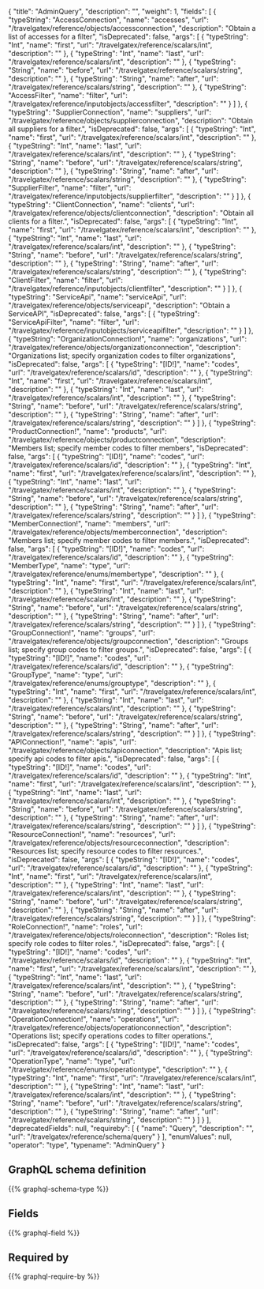 {
  "title": "AdminQuery",
  "description": "",
  "weight": 1,
  "fields": [
    {
      "typeString": "AccessConnection",
      "name": "accesses",
      "url": "/travelgatex/reference/objects/accessconnection",
      "description": "Obtain a list of accesses for a filter",
      "isDeprecated": false,
      "args": [
        {
          "typeString": "Int",
          "name": "first",
          "url": "/travelgatex/reference/scalars/int",
          "description": ""
        },
        {
          "typeString": "Int",
          "name": "last",
          "url": "/travelgatex/reference/scalars/int",
          "description": ""
        },
        {
          "typeString": "String",
          "name": "before",
          "url": "/travelgatex/reference/scalars/string",
          "description": ""
        },
        {
          "typeString": "String",
          "name": "after",
          "url": "/travelgatex/reference/scalars/string",
          "description": ""
        },
        {
          "typeString": "AccessFilter",
          "name": "filter",
          "url": "/travelgatex/reference/inputobjects/accessfilter",
          "description": ""
        }
      ]
    },
    {
      "typeString": "SupplierConnection",
      "name": "suppliers",
      "url": "/travelgatex/reference/objects/supplierconnection",
      "description": "Obtain all suppliers for a filter.",
      "isDeprecated": false,
      "args": [
        {
          "typeString": "Int",
          "name": "first",
          "url": "/travelgatex/reference/scalars/int",
          "description": ""
        },
        {
          "typeString": "Int",
          "name": "last",
          "url": "/travelgatex/reference/scalars/int",
          "description": ""
        },
        {
          "typeString": "String",
          "name": "before",
          "url": "/travelgatex/reference/scalars/string",
          "description": ""
        },
        {
          "typeString": "String",
          "name": "after",
          "url": "/travelgatex/reference/scalars/string",
          "description": ""
        },
        {
          "typeString": "SupplierFilter",
          "name": "filter",
          "url": "/travelgatex/reference/inputobjects/supplierfilter",
          "description": ""
        }
      ]
    },
    {
      "typeString": "ClientConnection",
      "name": "clients",
      "url": "/travelgatex/reference/objects/clientconnection",
      "description": "Obtain all clients for a filter.",
      "isDeprecated": false,
      "args": [
        {
          "typeString": "Int",
          "name": "first",
          "url": "/travelgatex/reference/scalars/int",
          "description": ""
        },
        {
          "typeString": "Int",
          "name": "last",
          "url": "/travelgatex/reference/scalars/int",
          "description": ""
        },
        {
          "typeString": "String",
          "name": "before",
          "url": "/travelgatex/reference/scalars/string",
          "description": ""
        },
        {
          "typeString": "String",
          "name": "after",
          "url": "/travelgatex/reference/scalars/string",
          "description": ""
        },
        {
          "typeString": "ClientFilter",
          "name": "filter",
          "url": "/travelgatex/reference/inputobjects/clientfilter",
          "description": ""
        }
      ]
    },
    {
      "typeString": "ServiceApi",
      "name": "serviceApi",
      "url": "/travelgatex/reference/objects/serviceapi",
      "description": "Obtain a ServiceAPI",
      "isDeprecated": false,
      "args": [
        {
          "typeString": "ServiceApiFilter",
          "name": "filter",
          "url": "/travelgatex/reference/inputobjects/serviceapifilter",
          "description": ""
        }
      ]
    },
    {
      "typeString": "OrganizationConnection!",
      "name": "organizations",
      "url": "/travelgatex/reference/objects/organizationconnection",
      "description": "Organizations list; specify organization codes to filter organizations",
      "isDeprecated": false,
      "args": [
        {
          "typeString": "[ID!]",
          "name": "codes",
          "url": "/travelgatex/reference/scalars/id",
          "description": ""
        },
        {
          "typeString": "Int",
          "name": "first",
          "url": "/travelgatex/reference/scalars/int",
          "description": ""
        },
        {
          "typeString": "Int",
          "name": "last",
          "url": "/travelgatex/reference/scalars/int",
          "description": ""
        },
        {
          "typeString": "String",
          "name": "before",
          "url": "/travelgatex/reference/scalars/string",
          "description": ""
        },
        {
          "typeString": "String",
          "name": "after",
          "url": "/travelgatex/reference/scalars/string",
          "description": ""
        }
      ]
    },
    {
      "typeString": "ProductConnection!",
      "name": "products",
      "url": "/travelgatex/reference/objects/productconnection",
      "description": "Members list; specify member codes to filter members",
      "isDeprecated": false,
      "args": [
        {
          "typeString": "[ID!]",
          "name": "codes",
          "url": "/travelgatex/reference/scalars/id",
          "description": ""
        },
        {
          "typeString": "Int",
          "name": "first",
          "url": "/travelgatex/reference/scalars/int",
          "description": ""
        },
        {
          "typeString": "Int",
          "name": "last",
          "url": "/travelgatex/reference/scalars/int",
          "description": ""
        },
        {
          "typeString": "String",
          "name": "before",
          "url": "/travelgatex/reference/scalars/string",
          "description": ""
        },
        {
          "typeString": "String",
          "name": "after",
          "url": "/travelgatex/reference/scalars/string",
          "description": ""
        }
      ]
    },
    {
      "typeString": "MemberConnection!",
      "name": "members",
      "url": "/travelgatex/reference/objects/memberconnection",
      "description": "Members list; specify member codes to filter members.",
      "isDeprecated": false,
      "args": [
        {
          "typeString": "[ID!]",
          "name": "codes",
          "url": "/travelgatex/reference/scalars/id",
          "description": ""
        },
        {
          "typeString": "MemberType",
          "name": "type",
          "url": "/travelgatex/reference/enums/membertype",
          "description": ""
        },
        {
          "typeString": "Int",
          "name": "first",
          "url": "/travelgatex/reference/scalars/int",
          "description": ""
        },
        {
          "typeString": "Int",
          "name": "last",
          "url": "/travelgatex/reference/scalars/int",
          "description": ""
        },
        {
          "typeString": "String",
          "name": "before",
          "url": "/travelgatex/reference/scalars/string",
          "description": ""
        },
        {
          "typeString": "String",
          "name": "after",
          "url": "/travelgatex/reference/scalars/string",
          "description": ""
        }
      ]
    },
    {
      "typeString": "GroupConnection!",
      "name": "groups",
      "url": "/travelgatex/reference/objects/groupconnection",
      "description": "Groups list; specify group codes to filter groups.",
      "isDeprecated": false,
      "args": [
        {
          "typeString": "[ID!]",
          "name": "codes",
          "url": "/travelgatex/reference/scalars/id",
          "description": ""
        },
        {
          "typeString": "GroupType",
          "name": "type",
          "url": "/travelgatex/reference/enums/grouptype",
          "description": ""
        },
        {
          "typeString": "Int",
          "name": "first",
          "url": "/travelgatex/reference/scalars/int",
          "description": ""
        },
        {
          "typeString": "Int",
          "name": "last",
          "url": "/travelgatex/reference/scalars/int",
          "description": ""
        },
        {
          "typeString": "String",
          "name": "before",
          "url": "/travelgatex/reference/scalars/string",
          "description": ""
        },
        {
          "typeString": "String",
          "name": "after",
          "url": "/travelgatex/reference/scalars/string",
          "description": ""
        }
      ]
    },
    {
      "typeString": "APIConnection!",
      "name": "apis",
      "url": "/travelgatex/reference/objects/apiconnection",
      "description": "Apis list; specify api codes to filter apis.",
      "isDeprecated": false,
      "args": [
        {
          "typeString": "[ID!]",
          "name": "codes",
          "url": "/travelgatex/reference/scalars/id",
          "description": ""
        },
        {
          "typeString": "Int",
          "name": "first",
          "url": "/travelgatex/reference/scalars/int",
          "description": ""
        },
        {
          "typeString": "Int",
          "name": "last",
          "url": "/travelgatex/reference/scalars/int",
          "description": ""
        },
        {
          "typeString": "String",
          "name": "before",
          "url": "/travelgatex/reference/scalars/string",
          "description": ""
        },
        {
          "typeString": "String",
          "name": "after",
          "url": "/travelgatex/reference/scalars/string",
          "description": ""
        }
      ]
    },
    {
      "typeString": "ResourceConnection!",
      "name": "resources",
      "url": "/travelgatex/reference/objects/resourceconnection",
      "description": "Resources list; specify resource codes to filter resources.",
      "isDeprecated": false,
      "args": [
        {
          "typeString": "[ID!]",
          "name": "codes",
          "url": "/travelgatex/reference/scalars/id",
          "description": ""
        },
        {
          "typeString": "Int",
          "name": "first",
          "url": "/travelgatex/reference/scalars/int",
          "description": ""
        },
        {
          "typeString": "Int",
          "name": "last",
          "url": "/travelgatex/reference/scalars/int",
          "description": ""
        },
        {
          "typeString": "String",
          "name": "before",
          "url": "/travelgatex/reference/scalars/string",
          "description": ""
        },
        {
          "typeString": "String",
          "name": "after",
          "url": "/travelgatex/reference/scalars/string",
          "description": ""
        }
      ]
    },
    {
      "typeString": "RoleConnection!",
      "name": "roles",
      "url": "/travelgatex/reference/objects/roleconnection",
      "description": "Roles list; specify role codes to filter roles.",
      "isDeprecated": false,
      "args": [
        {
          "typeString": "[ID!]",
          "name": "codes",
          "url": "/travelgatex/reference/scalars/id",
          "description": ""
        },
        {
          "typeString": "Int",
          "name": "first",
          "url": "/travelgatex/reference/scalars/int",
          "description": ""
        },
        {
          "typeString": "Int",
          "name": "last",
          "url": "/travelgatex/reference/scalars/int",
          "description": ""
        },
        {
          "typeString": "String",
          "name": "before",
          "url": "/travelgatex/reference/scalars/string",
          "description": ""
        },
        {
          "typeString": "String",
          "name": "after",
          "url": "/travelgatex/reference/scalars/string",
          "description": ""
        }
      ]
    },
    {
      "typeString": "OperationConnection!",
      "name": "operations",
      "url": "/travelgatex/reference/objects/operationconnection",
      "description": "Operations list; specify operations codes to filter operations.",
      "isDeprecated": false,
      "args": [
        {
          "typeString": "[ID!]",
          "name": "codes",
          "url": "/travelgatex/reference/scalars/id",
          "description": ""
        },
        {
          "typeString": "OperationType",
          "name": "type",
          "url": "/travelgatex/reference/enums/operationtype",
          "description": ""
        },
        {
          "typeString": "Int",
          "name": "first",
          "url": "/travelgatex/reference/scalars/int",
          "description": ""
        },
        {
          "typeString": "Int",
          "name": "last",
          "url": "/travelgatex/reference/scalars/int",
          "description": ""
        },
        {
          "typeString": "String",
          "name": "before",
          "url": "/travelgatex/reference/scalars/string",
          "description": ""
        },
        {
          "typeString": "String",
          "name": "after",
          "url": "/travelgatex/reference/scalars/string",
          "description": ""
        }
      ]
    }
  ],
  "deprecatedFields": null,
  "requireby": [
    {
      "name": "Query",
      "description": "",
      "url": "/travelgatex/reference/schema/query"
    }
  ],
  "enumValues": null,
  "operator": "type",
  "typename": "AdminQuery"
}
## GraphQL schema definition

{{% graphql-schema-type %}}

## Fields

{{% graphql-field %}}

## Required by

{{% graphql-require-by %}}
